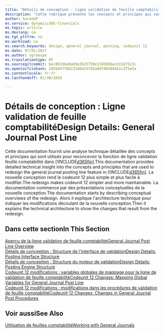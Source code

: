 ```yaml
---
title: "Détails de conception - ligne validation de feuille comptabilité | Microsoft Docs"
description: "Cette rubrique présente les concepts et principes qui sont utilisés pour reconcevoir la fonction de ligne validation feuille comptabilité dans Finance and Operations, Business edition."
author: SorenGP
ms.service: dynamics365-financials
ms.topic: article
ms.devlang: na
ms.tgt_pltfrm: na
ms.workload: na
ms.search.keywords: design, general journal, posting, codeunit 12
ms.date: 07/01/2017
ms.author: sgroespe
ms.translationtype: HT
ms.sourcegitcommit: bec0619be0a65e3625759e13d2866ac615d7513c
ms.openlocfilehash: 2d26d477b6223d6e53745a8dfd65844a1c3f5e5a
ms.contentlocale: fr-fr
ms.lasthandoff: 01/30/2018

---
```

# <a name="design-details-general-journal-post-line"></a><span data-ttu-id="bced7-103">Détails de conception : Ligne validation de feuille comptabilité</span><span class="sxs-lookup"><span data-stu-id="bced7-103">Design Details: General Journal Post Line</span></span>
<span data-ttu-id="bced7-104">Cette documentation fournit une analyse technique détaillée des concepts et principes qui sont utilisés pour reconcevoir la fonction de ligne validation feuille comptabilité dans [!INCLUDE[d365fin](includes/d365fin_md.md)].</span><span class="sxs-lookup"><span data-stu-id="bced7-104">This documentation provides detailed technical insight into the concepts and principles that are used to redesign the general journal posting line feature in [!INCLUDE[d365fin](includes/d365fin_md.md)].</span></span> <span data-ttu-id="bced7-105">La nouvelle conception rend le codeunit 12 plus simple et plus facile à modifier.</span><span class="sxs-lookup"><span data-stu-id="bced7-105">The redesign makes codeunit 12 simpler and more maintainable.</span></span> <span data-ttu-id="bced7-106">La documentation commence par des présentations conceptuelles de la nouvelle conception.</span><span class="sxs-lookup"><span data-stu-id="bced7-106">The documentation starts by describing conceptual overviews of the redesign.</span></span> <span data-ttu-id="bced7-107">Alors il explique l'architecture technique pour indiquer les modifications découlant de la nouvelle conception.</span><span class="sxs-lookup"><span data-stu-id="bced7-107">Then it explains the technical architecture to show the changes that result from the redesign.</span></span>  

## <a name="in-this-section"></a><span data-ttu-id="bced7-108">Dans cette section</span><span class="sxs-lookup"><span data-stu-id="bced7-108">In This Section</span></span>  
[<span data-ttu-id="bced7-109">Aperçu de la ligne validation de feuille comptabilité</span><span class="sxs-lookup"><span data-stu-id="bced7-109">General Journal Post Line Overview</span></span>](design-details-general-journal-post-line-overview.md)  
[<span data-ttu-id="bced7-110">Détails de conception : Structure de l'interface de validation</span><span class="sxs-lookup"><span data-stu-id="bced7-110">Design Details: Posting Interface Structure</span></span>](design-details-posting-interface-structure.md)  
[<span data-ttu-id="bced7-111">Détails de conception : Structure du moteur de validation</span><span class="sxs-lookup"><span data-stu-id="bced7-111">Design Details: Posting Engine Structure</span></span>](design-details-posting-engine-structure.md)  
[<span data-ttu-id="bced7-112">Codeunit 12 modifications : variables globales de mappage pour la ligne de validation de feuille comptabilité</span><span class="sxs-lookup"><span data-stu-id="bced7-112">Codeunit 12 Changes: Mapping Global Variables for General Journal Post Line</span></span>](design-details-codeunit-12-changes-mapping-global-variables-for-general-journal-post-line.md)  
[<span data-ttu-id="bced7-113">Codeunit 12 modifications : modifications dans les procédures de validation de feuille comptabilité</span><span class="sxs-lookup"><span data-stu-id="bced7-113">Codeunit 12 Changes: Changes in General Journal Post Procedures</span></span>](design-details-codeunit-12-changes-changes-in-general-journal-post-procedures.md)  

## <a name="see-also"></a><span data-ttu-id="bced7-114">Voir aussi</span><span class="sxs-lookup"><span data-stu-id="bced7-114">See Also</span></span>  
[<span data-ttu-id="bced7-115">Utilisation de feuilles comptabilité</span><span class="sxs-lookup"><span data-stu-id="bced7-115">Working with General Journals</span></span>](ui-work-general-journals.md)

